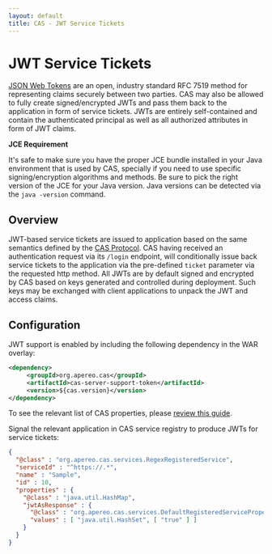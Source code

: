 ```yaml
---
layout: default
title: CAS - JWT Service Tickets
---
```


# JWT Service Tickets

[JSON Web Tokens](http://jwt.io/) are an open, industry standard RFC 7519 method for representing claims securely between two parties.
CAS may also be allowed to fully create signed/encrypted JWTs and pass them back to the application in form of service tickets.
JWTs are entirely self-contained and contain the authenticated principal as well as all authorized attributes
in form of JWT claims.

<div class="alert alert-info"><strong>JCE Requirement</strong><p>It's safe to make sure you have the proper JCE bundle installed in your Java environment that is used by CAS, specially if you need to use specific signing/encryption algorithms and methods. Be sure to pick the right version of the JCE for your Java version. Java versions can be detected via the <code>java -version</code> command.</p></div>

## Overview

JWT-based service tickets are issued to application based on the same semantics defined by the [CAS Protocol](../protocol/CAS-Protocol.html).
CAS having received an authentication request via its `/login` endpoint, will conditionally issue back service tickets to the application
via the pre-defined `ticket` parameter via the requested http method. All JWTs are by default signed and encrypted by CAS based on keys
generated and controlled during deployment. Such keys may be exchanged with client applications to unpack the JWT and access claims.

## Configuration

JWT support is enabled by including the following dependency in the WAR overlay:

```xml
<dependency>
     <groupId>org.apereo.cas</groupId>
     <artifactId>cas-server-support-token</artifactId>
     <version>${cas.version}</version>
</dependency>
```

To see the relevant list of CAS properties, please [review this guide](Configuration-Properties.html#jwt-service-tickets).

Signal the relevant application in CAS service registry to produce JWTs for service tickets:

```json
{
  "@class" : "org.apereo.cas.services.RegexRegisteredService",
  "serviceId" : "^https://.*",
  "name" : "Sample",
  "id" : 10,
  "properties" : {
    "@class" : "java.util.HashMap",
    "jwtAsResponse" : {
      "@class" : "org.apereo.cas.services.DefaultRegisteredServiceProperty",
      "values" : [ "java.util.HashSet", [ "true" ] ]
    }
  }
}
```
